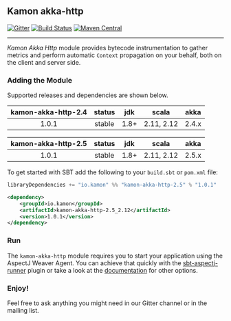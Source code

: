 Kamon akka-http
--------------------
[![Gitter](https://badges.gitter.im/Join%20Chat.svg)](https://gitter.im/kamon-io/Kamon?utm_source=badge&utm_medium=badge&utm_campaign=pr-badge&utm_content=badge)
[![Build Status](https://api.travis-ci.org/kamon-io/kamon-akka-http.png)](https://travis-ci.org/kamon-io/kamon-akka-http/builds)
[![Maven Central](https://maven-badges.herokuapp.com/maven-central/io.kamon/kamon-akka-http-2.5_2.12/badge.svg)](https://maven-badges.herokuapp.com/maven-central/io.kamon/kamon-akka-http-2.5_2.12)

--------------------

*Kamon Akka Http* module provides bytecode instrumentation to gather metrics and perform automatic `Context` propagation on your behalf, both on the client and server side.

### Adding the Module

Supported releases and dependencies are shown below.

| kamon-akka-http-2.4  | status | jdk  | scala            | akka   |
|:------:|:------:|:----:|------------------|:------:|
|  1.0.1 | stable | 1.8+ |  2.11, 2.12  | 2.4.x |

| kamon-akka-http-2.5  | status | jdk  | scala            | akka   |
|:------:|:------:|:----:|------------------|:------:|
|  1.0.1 | stable | 1.8+ |  2.11, 2.12  | 2.5.x |


To get started with SBT add the following to your `build.sbt` or `pom.xml`
file:

```scala
libraryDependencies += "io.kamon" %% "kamon-akka-http-2.5" % "1.0.1"
```

```xml
<dependency>
    <groupId>io.kamon</groupId>
    <artifactId>kamon-akka-http-2.5_2.12</artifactId>
    <version>1.0.1</version>
</dependency>
```

### Run

The `kamon-akka-http` module requires you to start your application using the AspectJ Weaver Agent. You can achieve that quickly with the [sbt-aspectj-runner] plugin or take a look at the [documentation] for other options.

### Enjoy!

Feel free to ask anything you might need in our Gitter channel or in the mailing list.

[spray-kamon-metrics]: http://engineering.monsanto.com/2015/09/24/better-spray-metrics-with-kamon/
[Traces]: https://github.com/kamon-io/kamon-akka-http/blob/master/src/main/scala/kamon/akka/http/instrumentation/FlowWrapper.scala#L36-L49
[HttpServerMetrics]:https://github.com/kamon-io/Kamon/blob/master/kamon-core/src/main/scala/kamon/util/http/HttpServerMetrics.scala#L27
[Segments]:https://github.com/kamon-io/kamon-akka-http/blob/master/src/main/scala/kamon/akka/http/instrumentation/ClientRequestInstrumentation.scala#L32-L45
[sbt-aspectj-runner]: https://github.com/kamon-io/sbt-aspectj-runner
[reference.conf]: https://github.com/kamon-io/kamon-akka-http/blob/master/src/main/resources/reference.conf
[documentation]: http://kamon.io/documentation/1.x/recipes/adding-the-aspectj-weaver/

